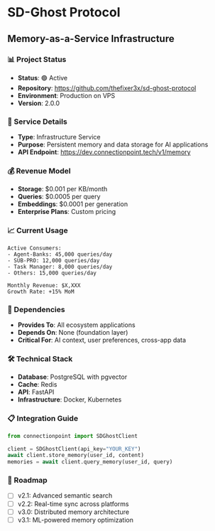 # SD-Ghost Protocol
## Memory-as-a-Service Infrastructure

### 📊 Project Status
- **Status**: 🟢 Active
- **Repository**: https://github.com/thefixer3x/sd-ghost-protocol
- **Environment**: Production on VPS
- **Version**: 2.0.0

### 🔧 Service Details
- **Type**: Infrastructure Service
- **Purpose**: Persistent memory and data storage for AI applications
- **API Endpoint**: https://dev.connectionpoint.tech/v1/memory

### 💰 Revenue Model
- **Storage**: $0.001 per KB/month
- **Queries**: $0.0005 per query
- **Embeddings**: $0.0001 per generation
- **Enterprise Plans**: Custom pricing

### 📈 Current Usage
```
Active Consumers:
- Agent-Banks: 45,000 queries/day
- SUB-PRO: 12,000 queries/day
- Task Manager: 8,000 queries/day
- Others: 15,000 queries/day

Monthly Revenue: $X,XXX
Growth Rate: +15% MoM
```

### 🔗 Dependencies
- **Provides To**: All ecosystem applications
- **Depends On**: None (foundation layer)
- **Critical For**: AI context, user preferences, cross-app data

### 🛠️ Technical Stack
- **Database**: PostgreSQL with pgvector
- **Cache**: Redis
- **API**: FastAPI
- **Infrastructure**: Docker, Kubernetes

### 📋 Integration Guide
```python
from connectionpoint import SDGhostClient

client = SDGhostClient(api_key="YOUR_KEY")
await client.store_memory(user_id, content)
memories = await client.query_memory(user_id, query)
```

### 🎯 Roadmap
- [ ] v2.1: Advanced semantic search
- [ ] v2.2: Real-time sync across platforms
- [ ] v3.0: Distributed memory architecture
- [ ] v3.1: ML-powered memory optimization